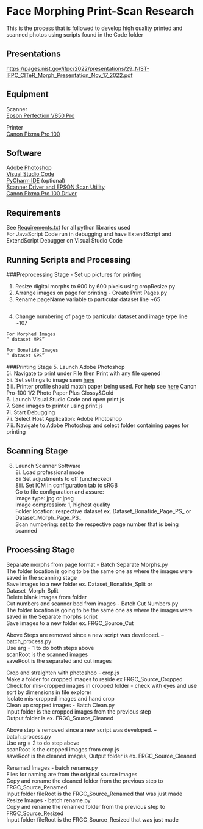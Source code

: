 # Face Morphing Print-Scan Research

This is the process that is followed to develop high quality printed and scanned photos using scripts found in the Code folder  

## Presentations
https://pages.nist.gov/ifpc/2022/presentations/29_NIST-IFPC_CITeR_Morph_Presentation_Nov_17_2022.pdf

## Equipment

Scanner  
[Epson Perfection V850 Pro](https://epson.com/For-Work/Scanners/Photo-and-Graphics/Epson-Perfection-V850-Pro-Photo-Scanner/p/B11B224201)  

Printer  
[Canon Pixma Pro 100](https://www.usa.canon.com/support/p/pixma-pro-100)  

## Software
[Adobe Photoshop](https://helpx.adobe.com/photoshop/get-started.html)  
[Visual Studio Code](https://code.visualstudio.com/download)  
[PyCharm IDE](https://www.jetbrains.com/help/pycharm/installation-guide.html) (optional)  
[Scanner Driver and EPSON Scan Utility](https://epson.com/Support/Scanners/Perfection-Series/Epson-Perfection-V850-Pro/s/SPT_B11B224201)  
[Canon Pixma Pro 100 Driver](https://www.usa.canon.com/support/p/pixma-pro-100)  


## Requirements
See [Requirements.txt](https://github.com/rneddojr/Face-Morphing-Research/blob/695b36eadd654adc9eb9cf6734fb0f6177676ea8/Requirements.txt) for all python libraries used  
For JavaScript Code run in debugging and have ExtendScript and ExtendScript Debugger on Visual Studio Code  

## Running Scripts and Processing

###Preprocessing Stage - Set up pictures for printing

1. Resize digital morphs to 600 by 600 pixels using cropResize.py  
2. Arrange images on page for printing - Create Print Pages.py  
3. Rename pageName variable to particular dataset line ~65  
```

```
4. Change numbering of page to particular dataset and image type line ~107  
```
For Morphed Images
“ dataset MPS”
```

```
For Bonafide Images
“ dataset SPS”
```

###Printing Stage
5. Launch Adobe Photoshop  
5i. Navigate to print under File then Print with any file opened  
5ii. Set settings to image seen [here](https://github.com/rneddojr/Face-Morphing-Research/blob/00568c74c8d94f527ac85f823047209291cebe7e/Assisting%20Images/Photoshop%20Settings/Photoshop%20Print%20Settings.png)  
5iii. Printer profile should match paper being used. For help see [here]() 
Canon Pro-100 <GL><PP> 1/2 Photo Paper Plus Glossy&Gold  
6. Launch Visual Studio Code and open print.js  
7. Send images to printer using print.js  
7i. Start Debugging  
7ii. Select Host Application: Adobe Photoshop  
7iii. Navigate to Adobe Photoshop and select folder containing pages for printing  

## Scanning Stage
8. Launch Scanner Software  
8i. Load professional mode  
8ii Set adjustments to off (unchecked)  
8iii. Set ICM in configuration tab to sRGB  
Go to file configuration and assure:  
Image type: jpg or jpeg  
Image compression: 1, highest quality  
Folder location: respective dataset ex. Dataset_Bonafide_Page_PS_ or Dataset_Morph_Page_PS_  
Scan numbering: set to the respective page number that is being scanned  

## Processing Stage

Separate morphs from page format - Batch Separate Morphs.py  
The folder location is going to be the same one as where the images were saved in the scanning stage  
Save images to a new folder ex. Dataset_Bonafide_Split or Dataset_Morph_Split  
Delete blank images from folder  
Cut numbers and scanner bed from images - Batch Cut Numbers.py  
The folder location is going to be the same one as where the images were saved in the Separate morphs script  
Save images to a new folder ex. FRGC_Source_Cut  

Above Steps are removed since a new script was developed. – batch_process.py  
Use arg = 1 to do both steps above  
scanRoot is the scanned images  
saveRoot is the separated and cut images  

Crop and straighten with photoshop - crop.js  
Make a folder for cropped images to reside ex FRGC_Source_Cropped  
Check for mis-cropped images in cropped folder - check with eyes and use sort by dimensions in file explorer  
Isolate mis-cropped images and hand crop  
Clean up cropped images - Batch Clean.py  
Input folder is the cropped images from the previous step  
Output folder is ex. FRGC_Source_Cleaned  

Above step is removed since a new script was developed. – batch_process.py  
Use arg = 2 to do step above   
scanRoot is the cropped images from crop.js  
saveRoot is the cleaned images, Output folder is ex. FRGC_Source_Cleaned  

Renamed Images - batch rename.py  
Files for naming are from the original source images  
Copy and rename the cleaned folder from the previous step to FRGC_Source_Renamed  
Input folder fileRoot is the FRGC_Source_Renamed that was just made  
Resize Images - batch rename.py  
Copy and rename the renamed folder from the previous step to FRGC_Source_Resized  
Input folder fileRoot is the FRGC_Source_Resized that was just made  
